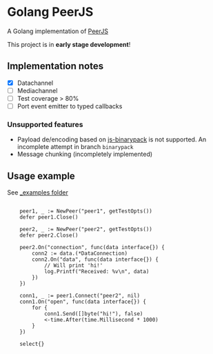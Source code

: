 # Golang PeerJS 

A Golang implementation of [PeerJS](https://github.com/peers/peerjs)

This project is in __early stage development__!

## Implementation notes

- [X] Datachannel
- [ ] Mediachannel
- [ ] Test coverage > 80%
- [ ] Port event emitter to typed callbacks

### Unsupported features

- Payload de/encoding based on [js-binarypack](https://github.com/peers/js-binarypack) is not supported. An incomplete attempt in branch `binarypack`
- Message chunking (incompletely implemented)

## Usage example

See [_examples folder](./_examples)

```golang

	peer1, _ := NewPeer("peer1", getTestOpts())
	defer peer1.Close()

	peer2, _ := NewPeer("peer2", getTestOpts())
	defer peer2.Close()

	peer2.On("connection", func(data interface{}) {
		conn2 := data.(*DataConnection)
		conn2.On("data", func(data interface{}) {
			// Will print 'hi!'
			log.Printf("Received: %v\n", data)
		})
	})

	conn1, _ := peer1.Connect("peer2", nil)
	conn1.On("open", func(data interface{}) {
		for {
			conn1.Send([]byte("hi!"), false)
			<-time.After(time.Millisecond * 1000)
		}
	})

	select{}
```